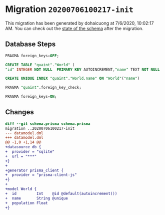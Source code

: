 # Migration `20200706100217-init`

This migration has been generated by dohaicuong at 7/6/2020, 10:02:17 AM.
You can check out the [state of the schema](./schema.prisma) after the migration.

## Database Steps

```sql
PRAGMA foreign_keys=OFF;

CREATE TABLE "quaint"."World" (
"id" INTEGER NOT NULL  PRIMARY KEY AUTOINCREMENT,"name" TEXT NOT NULL  ,"population" REAL NOT NULL  )

CREATE UNIQUE INDEX "quaint"."World.name" ON "World"("name")

PRAGMA "quaint".foreign_key_check;

PRAGMA foreign_keys=ON;
```

## Changes

```diff
diff --git schema.prisma schema.prisma
migration ..20200706100217-init
--- datamodel.dml
+++ datamodel.dml
@@ -1,0 +1,14 @@
+datasource db {
+  provider = "sqlite"
+  url = "***"
+}
+
+generator prisma_client {
+  provider = "prisma-client-js"
+}
+     
+model World {
+  id         Int    @id @default(autoincrement())
+  name       String @unique
+  population Float
+}
```


